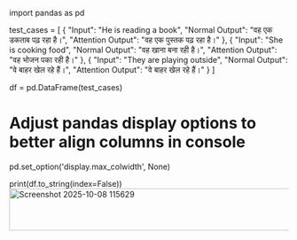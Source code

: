 import pandas as pd

test_cases = [
    {
        "Input": "He is reading a book",
        "Normal Output": "वह एक डकताब पढ़ रहा है।",
        "Attention Output": "वह एक पुस्तक पढ़ रहा है।"
    },
    {
        "Input": "She is cooking food",
        "Normal Output": "वह खाना बना रही है।",
        "Attention Output": "वह भोजन पका रही है।"
    },
    {
        "Input": "They are playing outside",
        "Normal Output": "वे बाहर खेल रहे हैं।",
        "Attention Output": "वे बाहर खेल रहे हैं।"
    }
]

df = pd.DataFrame(test_cases)

# Adjust pandas display options to better align columns in console
pd.set_option('display.max_colwidth', None)

print(df.to_string(index=False))
<img width="544" height="76" alt="Screenshot 2025-10-08 115629" src="https://github.com/user-attachments/assets/e40fb775-9d74-4aea-b4c9-5ce4cd49b5b7" />
